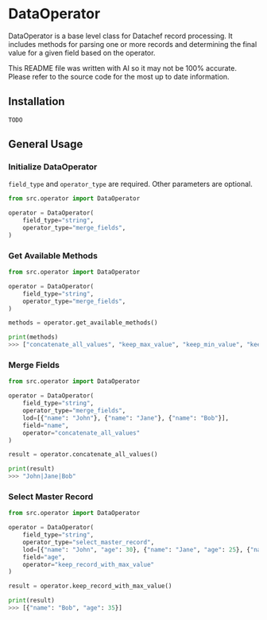 # DataOperator

DataOperator is a base level class for Datachef record processing. It includes methods for parsing one or more records and determining the final value for a given field based on the operator.

This README file was written with AI so it may not be 100% accurate. Please refer to the source code for the most up to date information.

## Installation

``` TODO ```

## General Usage

### Initialize DataOperator

`field_type` and `operator_type` are required. Other parameters are optional.

```python
from src.operator import DataOperator

operator = DataOperator(
    field_type="string", 
    operator_type="merge_fields", 
)
```

### Get Available Methods

```python
from src.operator import DataOperator

operator = DataOperator(
    field_type="string", 
    operator_type="merge_fields", 
)

methods = operator.get_available_methods()

print(methods)
>>> ["concatenate_all_values", "keep_max_value", "keep_min_value", "keep_recent_value", "keep_oldest_value", "keep_corporate_domains", "preserve_priority"]
```

### Merge Fields

```python
from src.operator import DataOperator

operator = DataOperator(
    field_type="string", 
    operator_type="merge_fields", 
    lod=[{"name": "John"}, {"name": "Jane"}, {"name": "Bob"}], 
    field="name", 
    operator="concatenate_all_values"
)

result = operator.concatenate_all_values()

print(result)
>>> "John|Jane|Bob"
```

### Select Master Record

```python
from src.operator import DataOperator

operator = DataOperator(
    field_type="string", 
    operator_type="select_master_record", 
    lod=[{"name": "John", "age": 30}, {"name": "Jane", "age": 25}, {"name": "Bob", "age": 35}], 
    field="age", 
    operator="keep_record_with_max_value"
)

result = operator.keep_record_with_max_value()

print(result)
>>> [{"name": "Bob", "age": 35}]
